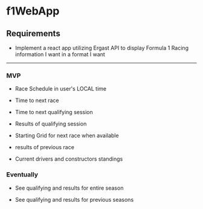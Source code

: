 # f1WebApp

## Requirements

-   Implement a react app utilizing Ergast API to display Formula 1 Racing information I want in a format I want

---

### MVP

-   Race Schedule in user's LOCAL time

-   Time to next race

-   Time to next qualifying session

-   Results of qualifying session

-   Starting Grid for next race when available

-   results of previous race

-   Current drivers and constructors standings

### Eventually

-   See qualifying and results for entire season

-   See qualifying and results for previous seasons
